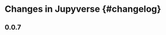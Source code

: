 # Changes in Jupyverse {#changelog}

<!-- <START NEW CHANGELOG ENTRY> -->

## 0.0.7

<!-- <END NEW CHANGELOG ENTRY> -->
